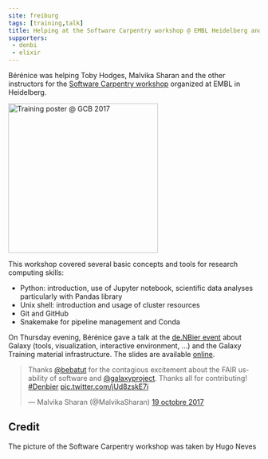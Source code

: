 ```yaml
---
site: freiburg
tags: [training,talk]
title: Helping at the Software Carpentry workshop @ EMBL Heidelberg and Talk @ de.NBIer
supporters:
 - denbi
 - elixir
---
```


Bérénice was helping Toby Hodges, Malvika Sharan and the other instructors for the [Software Carpentry workshop](https://www.embl.de/training/events/2017/SWC17-01/) organized at EMBL in Heidelberg.

<div class="multiple-img">
    <img src="/assets/media/2017-10-19_swc_picture.jpg" height="300px" alt="Training poster @ GCB 2017" />
</div>

This workshop covered several basic concepts and tools for research computing skills:

- Python: introduction, use of Jupyter notebook, scientific data analyses particularly with Pandas library
- Unix shell: introduction and usage of cluster resources
- Git and GitHub
- Snakemake for pipeline management and Conda

On Thursday evening, Bérénice gave a talk at the [de.NBier event](https://www.denbi.de/events/435-denbier6) about Galaxy (tools, visualization, interactive environment, ...) and the Galaxy Training material infrastructure. The slides are available [online](https://bebatut-slides.github.io/de.NBIer_10_17/).

<blockquote class="twitter-tweet" data-lang="fr"><p lang="en" dir="ltr">Thanks <a href="https://twitter.com/bebatut?ref_src=twsrc%5Etfw">@bebatut</a> for the contagious excitement about the FAIR usability of software and <a href="https://twitter.com/galaxyproject?ref_src=twsrc%5Etfw">@galaxyproject</a>. Thanks all for contributing! <a href="https://twitter.com/hashtag/Denbier?src=hash&amp;ref_src=twsrc%5Etfw">#Denbier</a> <a href="https://t.co/jUd8zskE7i">pic.twitter.com/jUd8zskE7i</a></p>&mdash; Malvika Sharan (@MalvikaSharan) <a href="https://twitter.com/MalvikaSharan/status/921099278331842561?ref_src=twsrc%5Etfw">19 octobre 2017</a></blockquote>
<script async src="//platform.twitter.com/widgets.js" charset="utf-8"></script>

## Credit

The picture of the Software Carpentry workshop was taken by Hugo Neves
